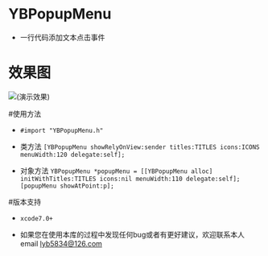 # YBPopupMenu
 * 一行代码添加文本点击事件

# 效果图
![(演示效果)](http://7xt3dd.com1.z0.glb.clouddn.com/YBPopupMenu.gif)

#使用方法
  * `#import "YBPopupMenu.h"`
  * 类方法 `[YBPopupMenu showRelyOnView:sender titles:TITLES icons:ICONS menuWidth:120 delegate:self];`

  * 对象方法 `YBPopupMenu *popupMenu = [[YBPopupMenu alloc] initWithTitles:TITLES icons:nil menuWidth:110 delegate:self];
    [popupMenu showAtPoint:p];`

#版本支持
  * `xcode7.0+`

  * 如果您在使用本库的过程中发现任何bug或者有更好建议，欢迎联系本人email  lyb5834@126.com

